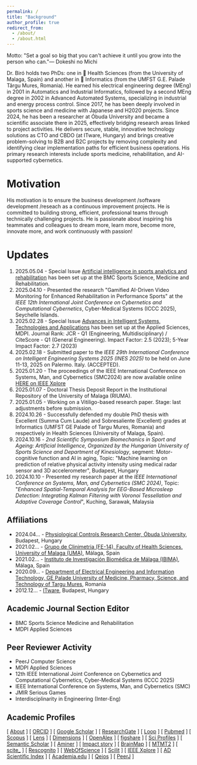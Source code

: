 ```yaml
---
permalink: /
title: "Background"
author_profile: true
redirect_from: 
  - /about/
  - /about.html
---
```


Motto: "Set a goal so big that you can't achieve it until you grow into the person who can."—  Dokeshi no Michi

Dr. Biró holds two PhDs: one in 🧬 Health Sciences (from the University of Malaga, Spain) and another in 🧬 Informatics (from the UMFST G.E. Palade Târgu Mures, Romania). He earned his electrical engineering degree (MEng) in 2001 in Automatics and Industrial Informatics, followed by a second MEng degree in 2002 in Advanced Automated Systems, specializing in industrial and energy process control. Since 2017, he has been deeply involved in sports science and medicine with Japanese and H2020 projects. Since 2024, he has been a researcher at Óbuda University and became a scientific associate there in 2025, effectively bridging research areas linked to project activities. He delivers secure, stable, innovative technology solutions as CTO and CBDO (at ITware, Hungary) and brings creative problem-solving to B2B and B2C projects by removing complexity and identifying clear implementation paths for efficient business operations. His primary research interests include sports medicine, rehabilitation, and AI-supported cybernetics.

Motivation
======
His motivation is to ensure the business development /software development /reseach as a continuous improvement projects. He is committed to building strong, efficient, professional teams through technically challenging projects. He is passionate about inspiring his teammates and colleagues to dream more, learn more, become more, innovate more, and work continuously with passion!

Updates
======
1. 2025.05.04 - Special Issue [Artificial intelligence in sports analytics and rehabilitation](https://bit.ly/3YqPdTL) has been set up at the BMC Sports Science, Medicine and Rehabilitation.
2. 2025.04.10 - Presented the research "Gamified AI-Driven Video Monitoring for Enhanced Rehabilitation in Performance Sports" at the _IEEE 12th International Joint Conference on Cybernetics and Computational Cybernetics_, Cyber-Medical Systems (ICCC 2025), Seychelle Islands.
3. 2025.02.28 - Special Issue [Advances in Intelligent Systems, Technologies and Applications](https://www.mdpi.com/journal/applsci/special_issues/5IQ6DOHB42) has been set up at the Applied Sciences, MDPI. Journal Rank: JCR - Q1 (Engineering, Multidisciplinary) / CiteScore - Q1 (General Engineering). Impact Factor: 2.5 (2023); 5-Year Impact Factor: 2.7 (2023)
4. 2025.02.18 - Submitted paper to the _IEEE 29th International Conference on Intelligent Engineering Systems 2025 (INES 2025)_ to be held on June 11-13, 2025 on Palermo. Italy. (ACCEPTED).
5. 2025.01.20 - The proceedings of the IEEE International Conference on Systems, Man, and Cybernetics (SMC2024) are now available online [HERE on IEEE Xplore](https://ieeexplore.ieee.org/xpl/conhome/10830919/proceeding)
6. 2025.01.07 - Doctoral Thesis Deposit Report in the Institutional Repository of the University of Malaga (RIUMA).
7. 2025.01.05 - Working on a Vitiligo-based research paper. Stage: last adjustments before submission.
8. 2024.10.26 - Successfully defended my double PhD thesis with Excellent (Summa Cum Laude) and Sobresaliente (Excellent) grades at Informatics (UMFST GE Palade of Targu Mures, Romania) and respectively in Health Sciences (University of Malaga, Spain).
9. 2024.10.16 - _2nd Scientific Symposium Biomechanics in Sport and Ageing: Artificial Intelligence, Organized by the Hungarian University of Sports Science and Department of Kinesiology_, segment: Motor-cognitive function and AI in aging, Topic: "Machine learning on prediction of relative physical activity intensity using medical radar sensor and 3D accelerometer", Budapest, Hungary
10. 2024.10.10 - Presented my research paper at the _IEEE International Conference on Systems, Man, and Cybernetics (SMC 2024)_, Topic: "_Enhanced Spatial-Temporal Analysis for EEG-Based Microsleep Detection: Integrating Kalman Filtering with Voronoi Tessellation and Adaptive Coverage Control_", Kuching, Sarawak, Malaysia

Affiliations
------
* 2024.04... - <a target="_new" href="https://ekik.uni-obuda.hu">Physiological Controls Research Center, Óbuda University</a>, Budapest, Hungary 
* 2021.02... - <a target="_new" href="https://www.uma.es">Grupo de Clinimetria (FE-14), Faculty of Health Sciences, University of Malaga (UMA)</a>, Málaga, Spain
* 2021.02... - <a target="_new" href="http://clinimetria.es">Instituto de Investigación Biomédica de Málaga (IBIMA)</a>, Málaga, Spain
* 2020.09... - <a target="_new" href="https://umfst.ro">⁠Department of Electrical Engineering and Information Technology, GE Palade University of Medicine, Pharmacy, Science, and Technology of Targu Mures</a>, Romania
* 2012.12... - <a target="_new" href="https://itware.eu">ITware</a>, Budapest, Hungary

Academic Journal Section Editor
------
* BMC Sports Science Medicine and Rehabilitation
* MDPI Applied Sciences

Peer Reviewer Activity
------
* PeerJ Computer Science
* MDPI Applied Sciences
* 12th IEEE International Joint Conference on Cybernetics and Computational Cybernetics, Cyber-Medical Systems (ICCC 2025) 
* IEEE International Conference on Systems, Man, and Cybernetics (SMC)
* JMIR Serious Games
* Interdisciplinarity in Engineering (Inter-Eng)

Academic Profiles
------
[ <a target="_blank" href="https://biroka.github.io/">About</a> ]
[ <a target="_blank" href="https://orcid.org/0000-0002-0430-9932">ORCID</a> ]
[ <a target="_blank" href="https://scholar.google.com/citations?user=E6aVwnEAAAAJ"> Google Scholar</a> ]
[ <a target="_blank" href="https://www.researchgate.net/profile/Attila-Biro-2">ResearchGate</a> ]
[ <a target="_blank" href="https://loop.frontiersin.org/people/1141792/overview">Loop</a> ]
[ <a target="_blank" href="https://pubmed.ncbi.nlm.nih.gov/?term=Attila+Biro">Pubmed</a> ]
[ <a target="_blank" href="https://www.scopus.com/authid/detail.uri?authorId=57220745742">Scopus</a> ]
[ <a target="_blank" href="https://www.lens.org/lens/profile/629976571/scholar">Lens</a> ]
[ <a target="_blank" href="https://app.dimensions.ai/details/entities/publication/author/ur.015542601301.99">Dimensions</a> ]
[ <a target="_blank" href="https://explore.openalex.org/authors/a5079667303">OpenAlex</a> ]
[ <a target="_blank" href="https://figshare.com/authors/Attila_Biro/12270197">figshare</a> ]
[ <a target="_blank" href="https://sciprofiles.com/profile/biroattila">Sci Profiles</a> ]
[ <a target="_blank" href="https://www.semanticscholar.org/author/Attila-Bir%C3%B3/2037434941">Semantic Scholar</a> ]
[ <a target="_blank" href="https://www.aminer.cn/profile/attila-bir/637d1654f789b382beb14a88">Aminer</a> ]
[ <a target="_blank" href="https://profiles.impactstory.org/u/0000-0002-0430-9932">Impact story</a> ]
[ <a target="_blank" href="https://www.brainmap.ro/attila-biro">BrainMap</a> ]
[ <a target="_blank" href="https://m2.mtmt.hu/api/author/10098709?&labelLang=eng">MTMT2</a> ]
[ <a target="_blank" href="https://scite.ai/users/attila-biro-D1xKW">scite_</a> ]
[ <a target="_blank" href="https://rescognito.com/0000-0002-0430-9932">Rescognito</a> ]
[ <a target="_blank" href="https://www.webofscience.com/wos/author/record/2179130">WebOfScience</a> ]
[ <a target="_blank" href="https://www.scilit.com/scholars/16248794">Scilit</a> ]
[ <a target="_blank" href="https://ieeexplore.ieee.org/author/38110388500">IEEE Xplore</a> ]
[ <a target="_blank" href="https://www.adscientificindex.com/scientist/attila-biro/5929036">AD Scientific Index</a> ]
[ <a target="_blank" href="https://uma.academia.edu/AttilaBiro">Academia.edu</a> ]
[ <a target="_blank" href="https://www.qeios.com/profile/10166">Qeios</a> ]
[ <a target="_blank" href="https://peerj.com/abiro">PeerJ</a> ]

